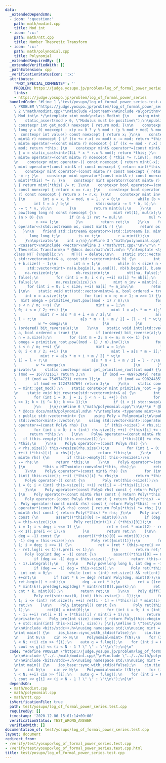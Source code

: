 ```yaml
---
data:
  _extendedDependsOn:
  - icon: ':question:'
    path: math/modint.cpp
    title: Mod int
  - icon: ':x:'
    path: math/ntt.cpp
    title: Number Theoretic Transform
  - icon: ':x:'
    path: math/polynomial.cpp
    title: Polynomial
  _extendedRequiredBy: []
  _extendedVerifiedWith: []
  _pathExtension: cpp
  _verificationStatusIcon: ':x:'
  attributes:
    '*NOT_SPECIAL_COMMENTS*': ''
    PROBLEM: https://judge.yosupo.jp/problem/log_of_formal_power_series
    links:
    - https://judge.yosupo.jp/problem/log_of_formal_power_series
  bundledCode: "#line 1 \"test/yosupo/log_of_formal_power_series.test.cpp\"\n#define\
    \ PROBLEM \"https://judge.yosupo.jp/problem/log_of_formal_power_series\"\n\n#line\
    \ 2 \"math/modint.cpp\"\n#include <iostream>\n#include <algorithm>\n\n/*\n * @brief\
    \ Mod int\n */\ntemplate <int mod>\nclass Modint {\n    using mint = Modint;\n\
    \    static_assert(mod > 0, \"Modulus must be positive\");\n\npublic:\n    static\
    \ constexpr int get_mod() noexcept { return mod; }\n\n    constexpr Modint(long\
    \ long y = 0) noexcept : x(y >= 0 ? y % mod : (y % mod + mod) % mod) {}\n\n  \
    \  constexpr int value() const noexcept { return x; }\n\n    constexpr mint& operator+=(const\
    \ mint& r) noexcept { if ((x += r.x) >= mod) x -= mod; return *this; }\n    constexpr\
    \ mint& operator-=(const mint& r) noexcept { if ((x += mod - r.x) >= mod) x -=\
    \ mod; return *this; }\n    constexpr mint& operator*=(const mint& r) noexcept\
    \ { x = static_cast<int>(1LL * x * r.x % mod); return *this; }\n    constexpr\
    \ mint& operator/=(const mint& r) noexcept { *this *= r.inv(); return *this; }\n\
    \n    constexpr mint operator-() const noexcept { return mint(-x); }\n\n    constexpr\
    \ mint operator+(const mint& r) const noexcept { return mint(*this) += r; }\n\
    \    constexpr mint operator-(const mint& r) const noexcept { return mint(*this)\
    \ -= r; }\n    constexpr mint operator*(const mint& r) const noexcept { return\
    \ mint(*this) *= r; }\n    constexpr mint operator/(const mint& r) const noexcept\
    \ { return mint(*this) /= r; }\n\n    constexpr bool operator==(const mint& r)\
    \ const noexcept { return x == r.x; }\n    constexpr bool operator!=(const mint&\
    \ r) const noexcept { return x != r.x; }\n\n    constexpr mint inv() const noexcept\
    \ {\n        int a = x, b = mod, u = 1, v = 0;\n        while (b > 0) {\n    \
    \        int t = a / b;\n            std::swap(a -= t * b, b);\n            std::swap(u\
    \ -= t * v, v);\n        }\n        return mint(u);\n    }\n\n    constexpr mint\
    \ pow(long long n) const noexcept {\n        mint ret(1), mul(x);\n        while\
    \ (n > 0) {\n            if (n & 1) ret *= mul;\n            mul *= mul;\n   \
    \         n >>= 1;\n        }\n        return ret;\n    }\n\n    friend std::ostream&\
    \ operator<<(std::ostream& os, const mint& r) {\n        return os << r.x;\n \
    \   }\n\n    friend std::istream& operator>>(std::istream& is, mint& r) {\n  \
    \      long long t;\n        is >> t;\n        r = mint(t);\n        return is;\n\
    \    }\n\nprivate:\n    int x;\n};\n#line 3 \"math/polynomial.cpp\"\n#include\
    \ <cassert>\n#include <vector>\n#line 3 \"math/ntt.cpp\"\n\n/*\n * @brief Number\
    \ Theoretic Transform\n * @docs docs/math/ntt.md\n */\ntemplate <typename mint>\n\
    class NTT {\npublic:\n    NTT() = delete;\n\n    static std::vector<mint> convolve(const\
    \ std::vector<mint>& a, const std::vector<mint>& b) {\n        int size = a.size()\
    \ + b.size() - 1;\n        int n = 1;\n        while (n < size) n <<= 1;\n   \
    \     std::vector<mint> na(a.begin(), a.end()), nb(b.begin(), b.end());\n    \
    \    na.resize(n);\n        nb.resize(n);\n        ntt(na, false);\n        ntt(nb,\
    \ false);\n        for (int i = 0; i < n; ++i) na[i] *= nb[i];\n        intt(na,\
    \ false);\n        na.resize(size);\n        mint n_inv = mint(n).inv();\n   \
    \     for (int i = 0; i < size; ++i) na[i] *= n_inv;\n        return na;\n   \
    \ }\n\n    static void ntt(std::vector<mint>& a, bool ordered = true) {\n    \
    \    int n = a.size();\n        for (int m = n; m > 1; m >>= 1) {\n          \
    \  mint omega = primitive_root.pow((mod - 1) / m);\n            for (int s = 0;\
    \ s < n / m; ++s) {\n                mint w = 1;\n                for (int i =\
    \ 0; i < m / 2; ++i) {\n                    mint l = a[s * m + i];\n         \
    \           mint r = a[s * m + i + m / 2];\n                    a[s * m + i] =\
    \ l + r;\n                    a[s * m + i + m / 2] = (l - r) * w;\n          \
    \          w *= omega;\n                }\n            }\n        }\n        if\
    \ (ordered) bit_reverse(a);\n    }\n\n    static void intt(std::vector<mint>&\
    \ a, bool ordered = true) {\n        if (ordered) bit_reverse(a);\n        int\
    \ n = a.size();\n        for (int m = 2; m <= n; m <<= 1) {\n            mint\
    \ omega = primitive_root.pow((mod - 1) / m).inv();\n            for (int s = 0;\
    \ s < n / m; ++s) {\n                mint w = 1;\n                for (int i =\
    \ 0; i < m / 2; ++i) {\n                    mint l = a[s * m + i];\n         \
    \           mint r = a[s * m + i + m / 2] * w;\n                    a[s * m +\
    \ i] = l + r;\n                    a[s * m + i + m / 2] = l - r;\n           \
    \         w *= omega;\n                }\n            }\n        }\n    }\n\n\
    private:\n    static constexpr mint get_primitive_root(int mod) {\n        if\
    \ (mod == 167772161) return 3;\n        if (mod == 469762049) return 3;\n    \
    \    if (mod == 754974721) return 11;\n        if (mod == 998244353) return 3;\n\
    \        if (mod == 1224736769) return 3;\n    }\n\n    static constexpr int mod\
    \ = mint::get_mod();\n    static constexpr mint primitive_root = get_primitive_root(mod);\n\
    \n    static void bit_reverse(std::vector<mint>& a) {\n        int n = a.size();\n\
    \        for (int i = 0, j = 1; j < n - 1; ++j) {\n            for (int k = n\
    \ >> 1; k > (i ^= k); k >>= 1);\n            if (i < j) std::swap(a[i], a[j]);\n\
    \        }\n    }\n};\n#line 6 \"math/polynomial.cpp\"\n\n/*\n * @brief Polynomial\n\
    \ * @docs docs/math/polynomial.md\n */\ntemplate <typename mint>\nclass Polynomial\
    \ : public std::vector<mint> {\n    using Poly = Polynomial;\n\npublic:\n    using\
    \ std::vector<mint>::vector;\n    using std::vector<mint>::operator=;\n\n    Poly&\
    \ operator+=(const Poly& rhs) {\n        if (this->size() < rhs.size()) this->resize(rhs.size());\n\
    \        for (int i = 0; i < (int) rhs.size(); ++i) (*this)[i] += rhs[i];\n  \
    \      return *this;\n    }\n\n    Poly& operator+=(const mint& rhs) {\n     \
    \   if (this->empty()) this->resize(1);\n        (*this)[0] += rhs;\n        return\
    \ *this;\n    }\n\n    Poly& operator-=(const Poly& rhs) {\n        if (this->size()\
    \ < rhs.size()) this->resize(rhs.size());\n        for (int i = 0; i < (int) rhs.size();\
    \ ++i) (*this)[i] -= rhs[i];\n        return *this;\n    }\n\n    Poly& operator-=(const\
    \ mint& rhs) {\n        if (this->empty()) this->resize(1);\n        (*this)[0]\
    \ -= rhs;\n        return *this;\n    }\n\n    Poly& operator*=(const Poly& rhs)\
    \ {\n        *this = NTT<mint>::convolve(*this, rhs);\n        return *this;\n\
    \    }\n\n    Poly& operator*=(const mint& rhs) {\n        for (int i = 0; i <\
    \ (int) this->size(); ++i) (*this)[i] *= rhs;\n        return *this;\n    }\n\n\
    \    Poly& operator-() const {\n        Poly ret(this->size());\n        for (int\
    \ i = 0; i < (int) this->size(); ++i) ret[i] = -(*this)[i];\n        return ret;\n\
    \    }\n\n    Poly operator+(const Poly& rhs) const { return Poly(*this) += rhs;\
    \ }\n    Poly operator+(const mint& rhs) const { return Poly(*this) += rhs; }\n\
    \    Poly operator-(const Poly& rhs) const { return Poly(*this) -= rhs; }\n  \
    \  Poly operator-(const mint& rhs) const { return Poly(*this) -= rhs; }\n    Poly\
    \ operator*(const Poly& rhs) const { return Poly(*this) *= rhs; }\n    Poly operator*(const\
    \ mint& rhs) const { return Poly(*this) *= rhs; }\n\n    Poly inv(int deg = -1)\
    \ const {\n        assert((*this)[0] != mint(0));\n        if (deg == -1) deg\
    \ = this->size();\n        Poly ret({mint(1) / (*this)[0]});\n        for (int\
    \ i = 1; i < deg; i <<= 1) {\n            ret = (ret * mint(2) - ret * ret * this->pre(i\
    \ << 1)).pre(i << 1);\n        }\n        return ret;\n    }\n\n    Poly exp(int\
    \ deg = -1) const {\n        assert((*this)[0] == mint(0));\n        if (deg ==\
    \ -1) deg = this->size();\n        Poly ret({mint(1)});\n        for (int i =\
    \ 1; i < deg; i <<= 1) {\n            ret = (ret * (this->pre(i << 1) + mint(1)\
    \ - ret.log(i << 1))).pre(i << 1);\n        }\n        return ret;\n    }\n\n\
    \    Poly log(int deg = -1) const {\n        assert((*this)[0] == mint(1));\n\
    \        if (deg == -1) deg = this->size();\n        return (this->diff() * this->inv(deg)).pre(deg\
    \ - 1).integral();\n    }\n\n    Poly pow(long long k, int deg = -1) const {\n\
    \        if (deg == -1) deg = this->size();\n        Poly ret(*this);\n      \
    \  int cnt = 0;\n        while (cnt < (int) ret.size() && ret[cnt] == mint(0))\
    \ ++cnt;\n        if (cnt * k >= deg) return Poly(deg, mint(0));\n        ret.erase(ret.begin(),\
    \ ret.begin() + cnt);\n        deg -= cnt * k;\n        ret = ((ret * mint(ret[0]).inv()).log(deg)\
    \ * mint(k)).pre(deg).exp(deg) * mint(ret[0]).pow(k);\n        ret.insert(ret.begin(),\
    \ cnt * k, mint(0));\n        return ret;\n    }\n\n    Poly diff() const {\n\
    \        Poly ret(std::max(0, (int) this->size() - 1));\n        for (int i =\
    \ 1; i <= (int) ret.size(); ++i) ret[i - 1] = (*this)[i] * mint(i);\n        return\
    \ ret;\n    }\n\n    Poly integral() const {\n        Poly ret(this->size() +\
    \ 1);\n        ret[0] = mint(0);\n        for (int i = 0; i < (int) ret.size()\
    \ - 1; ++i) ret[i + 1] = (*this)[i] / mint(i + 1);\n        return ret;\n    }\n\
    \nprivate:\n    Poly pre(int size) const { return Poly(this->begin(), this->begin()\
    \ + std::min((int) this->size(), size)); }\n};\n#line 5 \"test/yosupo/log_of_formal_power_series.test.cpp\"\
    \n\n#include <bits/stdc++.h>\nusing namespace std;\n\nusing mint = Modint<998244353>;\n\
    \nint main() {\n    ios_base::sync_with_stdio(false);\n    cin.tie(nullptr);\n\
    \n    int N;\n    cin >> N;\n    Polynomial<mint> f(N);\n    for (int i = 0; i\
    \ < N; ++i) cin >> f[i];\n    auto g = f.log();\n    for (int i = 0; i < N; ++i)\
    \ cout << g[i] << (i < N - 1 ? \" \" : \"\\n\");\n}\n"
  code: "#define PROBLEM \"https://judge.yosupo.jp/problem/log_of_formal_power_series\"\
    \n\n#include \"../../math/modint.cpp\"\n#include \"../../math/polynomial.cpp\"\
    \n\n#include <bits/stdc++.h>\nusing namespace std;\n\nusing mint = Modint<998244353>;\n\
    \nint main() {\n    ios_base::sync_with_stdio(false);\n    cin.tie(nullptr);\n\
    \n    int N;\n    cin >> N;\n    Polynomial<mint> f(N);\n    for (int i = 0; i\
    \ < N; ++i) cin >> f[i];\n    auto g = f.log();\n    for (int i = 0; i < N; ++i)\
    \ cout << g[i] << (i < N - 1 ? \" \" : \"\\n\");\n}\n"
  dependsOn:
  - math/modint.cpp
  - math/polynomial.cpp
  - math/ntt.cpp
  isVerificationFile: true
  path: test/yosupo/log_of_formal_power_series.test.cpp
  requiredBy: []
  timestamp: '2020-12-06 15:01:14+09:00'
  verificationStatus: TEST_WRONG_ANSWER
  verifiedWith: []
documentation_of: test/yosupo/log_of_formal_power_series.test.cpp
layout: document
redirect_from:
- /verify/test/yosupo/log_of_formal_power_series.test.cpp
- /verify/test/yosupo/log_of_formal_power_series.test.cpp.html
title: test/yosupo/log_of_formal_power_series.test.cpp
---
```

